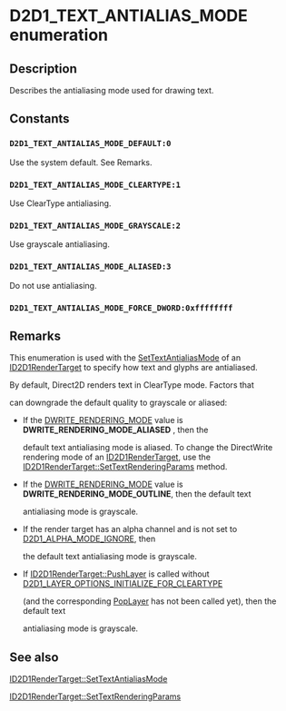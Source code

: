 # D2D1_TEXT_ANTIALIAS_MODE enumeration

## Description

Describes the antialiasing mode used for drawing text.

## Constants

### `D2D1_TEXT_ANTIALIAS_MODE_DEFAULT:0`

Use the system default. See Remarks.

### `D2D1_TEXT_ANTIALIAS_MODE_CLEARTYPE:1`

Use ClearType antialiasing.

### `D2D1_TEXT_ANTIALIAS_MODE_GRAYSCALE:2`

Use grayscale antialiasing.

### `D2D1_TEXT_ANTIALIAS_MODE_ALIASED:3`

Do not use antialiasing.

### `D2D1_TEXT_ANTIALIAS_MODE_FORCE_DWORD:0xffffffff`

## Remarks

This enumeration is used with the [SetTextAntialiasMode](https://learn.microsoft.com/windows/win32/api/d2d1/nf-d2d1-id2d1rendertarget-settextantialiasmode) of an [ID2D1RenderTarget](https://learn.microsoft.com/windows/win32/api/d2d1/nn-d2d1-id2d1rendertarget) to specify how text and glyphs are antialiased.

 By default, Direct2D renders text in ClearType mode. Factors that

can downgrade the default quality to grayscale or aliased:

* If the [DWRITE_RENDERING_MODE](https://learn.microsoft.com/windows/win32/api/dwrite/ne-dwrite-dwrite_rendering_mode) value is **DWRITE_RENDERING_MODE_ALIASED** , then the

  default text antialiasing mode is aliased. To change the DirectWrite rendering mode of an [ID2D1RenderTarget](https://learn.microsoft.com/windows/win32/api/d2d1/nn-d2d1-id2d1rendertarget), use the [ID2D1RenderTarget::SetTextRenderingParams](https://learn.microsoft.com/windows/win32/api/d2d1/nf-d2d1-id2d1rendertarget-settextrenderingparams) method.
* If the [DWRITE_RENDERING_MODE](https://learn.microsoft.com/windows/win32/api/dwrite/ne-dwrite-dwrite_rendering_mode) value is **DWRITE_RENDERING_MODE_OUTLINE**, then the default text

  antialiasing mode is grayscale.
* If the render target has an alpha channel and is not set to [D2D1_ALPHA_MODE_IGNORE](https://learn.microsoft.com/windows/win32/api/dcommon/ne-dcommon-d2d1_alpha_mode), then

  the default text antialiasing mode is grayscale.
* If [ID2D1RenderTarget::PushLayer](https://learn.microsoft.com/windows/win32/api/d2d1/nf-d2d1-id2d1rendertarget-pushlayer(constd2d1_layer_parameters__id2d1layer)) is called without [D2D1_LAYER_OPTIONS_INITIALIZE_FOR_CLEARTYPE](https://learn.microsoft.com/windows/win32/api/d2d1/ne-d2d1-d2d1_layer_options)

  (and the corresponding [PopLayer](https://learn.microsoft.com/windows/win32/api/d2d1/nf-d2d1-id2d1rendertarget-poplayer) has not been called yet), then the default text

  antialiasing mode is grayscale.

## See also

[ID2D1RenderTarget::SetTextAntialiasMode](https://learn.microsoft.com/windows/win32/api/d2d1/nf-d2d1-id2d1rendertarget-settextantialiasmode)

[ID2D1RenderTarget::SetTextRenderingParams](https://learn.microsoft.com/windows/win32/api/d2d1/nf-d2d1-id2d1rendertarget-settextrenderingparams)